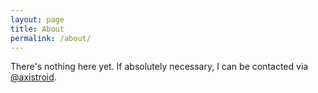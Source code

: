 ```yaml
---
layout: page
title: About
permalink: /about/
---
```

There's nothing here yet.
If absolutely necessary, I can be contacted via [@axistroid](https://www.twitter.com/axistroid).
